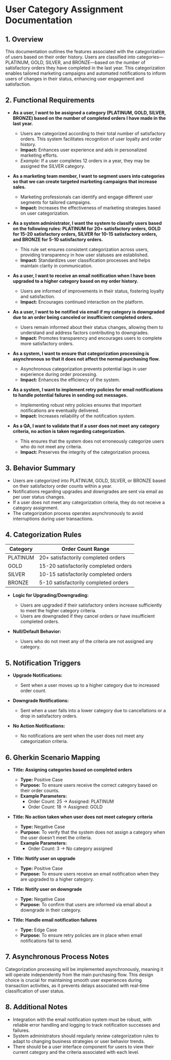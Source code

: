 # User Category Assignment Documentation

## 1. Overview
This documentation outlines the features associated with the categorization of users based on their order history. Users are classified into categories—PLATINUM, GOLD, SILVER, and BRONZE—based on the number of satisfactory orders they have completed in the last year. This categorization enables tailored marketing campaigns and automated notifications to inform users of changes in their status, enhancing user engagement and satisfaction.

## 2. Functional Requirements
- **As a user, I want to be assigned a category (PLATINUM, GOLD, SILVER, BRONZE) based on the number of completed orders I have made in the last year.**
  - Users are categorized according to their total number of satisfactory orders. This system facilitates recognition of user loyalty and order history.
  - **Impact:** Enhances user experience and aids in personalized marketing efforts.
  - *Example:* If a user completes 12 orders in a year, they may be assigned the SILVER category.

- **As a marketing team member, I want to segment users into categories so that we can create targeted marketing campaigns that increase sales.**
  - Marketing professionals can identify and engage different user segments for tailored campaigns.
  - **Impact:** Increases the effectiveness of marketing strategies based on user categorization.

- **As a system administrator, I want the system to classify users based on the following rules: PLATINUM for 20+ satisfactory orders, GOLD for 15-20 satisfactory orders, SILVER for 10-15 satisfactory orders, and BRONZE for 5-10 satisfactory orders.**
  - This rule set ensures consistent categorization across users, providing transparency in how user statuses are established.
  - **Impact:** Standardizes user classification processes and helps maintain clarity in communication.

- **As a user, I want to receive an email notification when I have been upgraded to a higher category based on my order history.**
  - Users are informed of improvements in their status, fostering loyalty and satisfaction.
  - **Impact:** Encourages continued interaction on the platform.

- **As a user, I want to be notified via email if my category is downgraded due to an order being canceled or insufficient completed orders.**
  - Users remain informed about their status changes, allowing them to understand and address factors contributing to downgrades.
  - **Impact:** Promotes transparency and encourages users to complete more satisfactory orders.

- **As a system, I want to ensure that categorization processing is asynchronous so that it does not affect the normal purchasing flow.**
  - Asynchronous categorization prevents potential lags in user experience during order processing.
  - **Impact:** Enhances the efficiency of the system.

- **As a system, I want to implement retry policies for email notifications to handle potential failures in sending out messages.**
  - Implementing robust retry policies ensures that important notifications are eventually delivered.
  - **Impact:** Increases reliability of the notification system.

- **As a QA, I want to validate that if a user does not meet any category criteria, no action is taken regarding categorization.**
  - This ensures that the system does not erroneously categorize users who do not meet any criteria.
  - **Impact:** Preserves the integrity of the categorization process.

## 3. Behavior Summary
- Users are categorized into PLATINUM, GOLD, SILVER, or BRONZE based on their satisfactory order counts within a year.
- Notifications regarding upgrades and downgrades are sent via email as per user status changes.
- If a user does not meet any categorization criteria, they do not receive a category assignment.
- The categorization process operates asynchronously to avoid interruptions during user transactions.

## 4. Categorization Rules
| Category   | Order Count Range        |
|------------|--------------------------|
| PLATINUM   | 20+ satisfactorily completed orders |
| GOLD       | 15-20 satisfactorily completed orders |
| SILVER     | 10-15 satisfactorily completed orders |
| BRONZE     | 5-10 satisfactorily completed orders |

- **Logic for Upgrading/Downgrading:**
  - Users are upgraded if their satisfactory orders increase sufficiently to meet the higher category criteria.
  - Users are downgraded if they cancel orders or have insufficient completed orders.

- **Null/Default Behavior:**
  - Users who do not meet any of the criteria are not assigned any category.

## 5. Notification Triggers
- **Upgrade Notifications:**
  - Sent when a user moves up to a higher category due to increased order count.
  
- **Downgrade Notifications:**
  - Sent when a user falls into a lower category due to cancellations or a drop in satisfactory orders.

- **No Action Notifications:**
  - No notifications are sent when the user does not meet any categorization criteria.

## 6. Gherkin Scenario Mapping
- **Title: Assigning categories based on completed orders**
  - **Type:** Positive Case
  - **Purpose:** To ensure users receive the correct category based on their order counts.
  - **Example Parameters:** 
    - Order Count: 25 → Assigned: PLATINUM
    - Order Count: 18 → Assigned: GOLD

- **Title: No action taken when user does not meet category criteria**
  - **Type:** Negative Case
  - **Purpose:** To verify that the system does not assign a category when the user doesn't meet the criteria.
  - **Example Parameters:** 
    - Order Count: 3 → No category assigned

- **Title: Notify user on upgrade**
  - **Type:** Positive Case
  - **Purpose:** To ensure users receive an email notification when they are upgraded to a higher category.

- **Title: Notify user on downgrade**
  - **Type:** Negative Case
  - **Purpose:** To confirm that users are informed via email about a downgrade in their category.

- **Title: Handle email notification failures**
  - **Type:** Edge Case
  - **Purpose:** To ensure retry policies are in place when email notifications fail to send.

## 7. Asynchronous Process Notes
Categorization processing will be implemented asynchronously, meaning it will operate independently from the main purchasing flow. This design choice is crucial for maintaining smooth user experiences during transaction activities, as it prevents delays associated with real-time classification of user status.

## 8. Additional Notes
- Integration with the email notification system must be robust, with reliable error handling and logging to track notification successes and failures.
- System administrators should regularly review categorization rules to adapt to changing business strategies or user behavior trends.
- There should be a user interface component for users to view their current category and the criteria associated with each level.